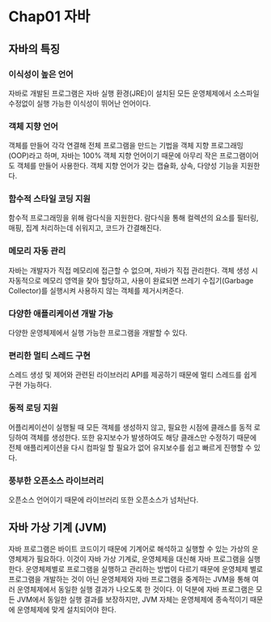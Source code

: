 # Chap01 자바


## 자바의 특징

### 이식성이 높은 언어
자바로 개발된 프로그램은 자바 실행 환경(JRE)이 설치된 모든 운영체제에서 소스파일 수정없이 실행 가능한 이식성이 뛰어난 언어이다.

### 객체 지향 언어
객체를 만들어 각각 연결해 전체 프로그램을 만드는 기법을 객체 지향 프로그래밍(OOP)라고 하며, 자바는 100% 객체 지향 언어이기 때문에 아무리 작은 프로그램이어도 객체를 만들어 사용한다. 객체 지향 언어가 갖는 캡슐화, 상속, 다양성 기능을 지원한다.

### 함수적 스타일 코딩 지원
함수적 프로그래밍을 위해 람다식을 지원한다. 람다식을 통해 컬렉션의 요소를 필터링, 매핑, 집계 처리하는데 쉬워지고, 코드가 간결해진다.

### 메모리 자동 관리
자바는 개발자가 직접 메모리에 접근할 수 없으며, 자바가 직접 관리한다. 객체 생성 시 자동적으로 메모리 영역을 찾아 할당하고, 사용이 완료되면 쓰레기 수집기(Garbage Collector)를 실행시켜 사용하지 않는 객체를 제거시켜준다.

### 다양한 애플리케이션 개발 가능
다양한 운영체제에서 실행 가능한 프로그램을 개발할 수 있다.


### 편리한 멀티 스레드 구현
스레드 생성 및 제어와 관련된 라이브러리 API를 제공하기 때문에 멀티 스레드를 쉽게 구현 가능하다.

### 동적 로딩 지원
어플리케이션이 실행될 때 모든 객체를 생성하지 않고, 필요한 시점에 클래스를 동적 로딩하여 객체를 생성한다. 또한 유지보수가 발생하여도 해당 클래스만 수정하기 때문에 전체 애플리케이션을 다시 컴파일 할 필요가 없어 유지보수를 쉽고 빠르게 진행할 수 있다.

### 풍부한 오픈소스 라이브러리
오픈소스 언어이기 때문에 라이브러리 또한 오픈소스가 넘처난다.


## 자바 가상 기계 (JVM)

자바 프로그램은 바이트 코드이기 때문에 기계어로 해석하고 실행할 수 있는 가상의 운영체제가 필요하다. 이것이 자바 가상 기계로, 운영체제을 대신해 자바 프로그램을 실행한다. 운영체제별로 프로그램을 실행하고 관리하는 방법이 다르기 때문에 운영체제 별로 프로그램을 개발하는 것이 아닌 운영체제와 자바 프로그램을 중계하는 JVM을 통해 여러 운영체제에서 동일한 실행 결과가 나오도록 한 것이다. 이 덕분에 자바 프로그램은 모든 JVM에서 동일한 실행 결과를 보장하지만, JVM 자체는 운영체제에 종속적이기 때문에 운영체제에 맞게 설치되어야 한다.
